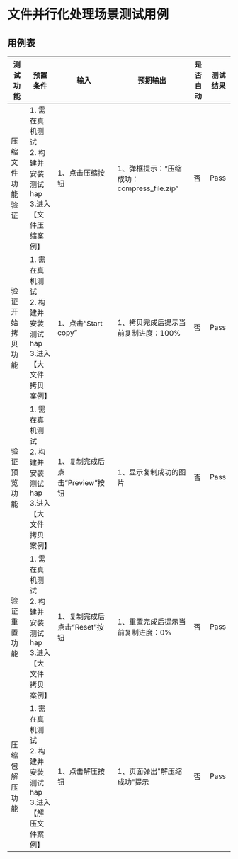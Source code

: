 # 文件并行化处理场景测试用例

## 用例表

| 测试功能                              | 预置条件                                | 输入                   | 预期输出                               | 是否自动 | 测试结果 |
|-----------------------------------|-------------------------------------|----------------------|------------------------------------|------|------|
| 压缩文件功能验证 | 1. 需在真机测试 <br/> 2. 构建并安装测试hap <br/> 3.进入【文件压缩案例】| 1、点击压缩按钮 | 1、弹框提示：“压缩成功：compress_file.zip” | 否    | Pass |
| 验证开始拷贝功能 | 1. 需在真机测试 <br/> 2. 构建并安装测试hap <br/> 3.进入【大文件拷贝案例】| 1、点击“Start copy” | 1、拷贝完成后提示当前复制进度：100% | 否    | Pass |
| 验证预览功能 | 1. 需在真机测试 <br/> 2. 构建并安装测试hap <br/> 3.进入【大文件拷贝案例】| 1、复制完成后点击“Preview”按钮 | 1、显示复制成功的图片 | 否    | Pass |
| 验证重置功能 | 1. 需在真机测试 <br/> 2. 构建并安装测试hap <br/> 3.进入【大文件拷贝案例】| 1、复制完成后点击“Reset”按钮 | 1、重置完成后提示当前复制进度：0% | 否    | Pass |
| 压缩包解压功能 | 1. 需在真机测试 <br/> 2. 构建并安装测试hap <br/> 3.进入【解压文件案例】| 1、点击解压按钮 | 1、页面弹出"解压缩成功"提示 | 否    | Pass |
